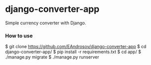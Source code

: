 # django-converter-app

Simple currency converter with Django.

### How to use
$ git clone https://github.com/EAndrosov/django-converter-app
$ cd django-converter-app/
$ pip install -r requirements.txt
$ cd app/
$ ./manage.py migrate
$ ./manage.py runserver

